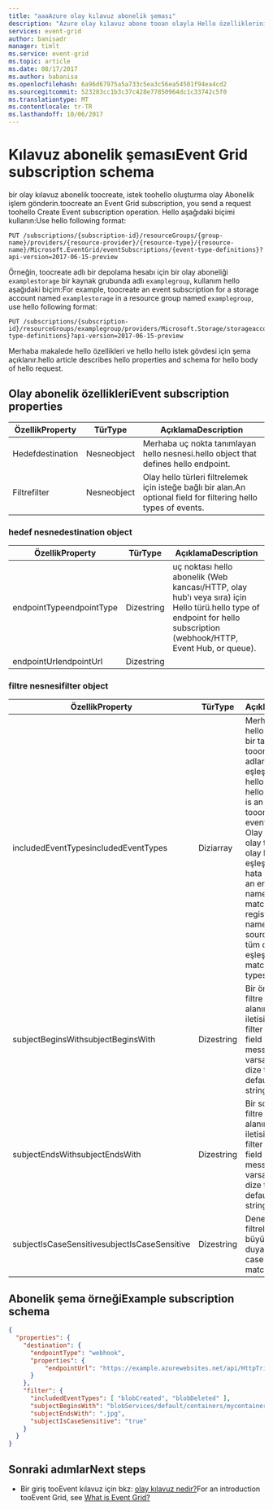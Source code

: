 ```yaml
---
title: "aaaAzure olay kılavuz abonelik şeması"
description: "Azure olay kılavuz abone tooan olayla Hello özelliklerini açıklar."
services: event-grid
author: banisadr
manager: timlt
ms.service: event-grid
ms.topic: article
ms.date: 08/17/2017
ms.author: babanisa
ms.openlocfilehash: 6a96d67975a5a733c5ea3c56ea54501f94ea4cd2
ms.sourcegitcommit: 523283cc1b3c37c428e77850964dc1c33742c5f0
ms.translationtype: MT
ms.contentlocale: tr-TR
ms.lasthandoff: 10/06/2017
---
```

# <a name="event-grid-subscription-schema"></a><span data-ttu-id="0dfc3-103">Kılavuz abonelik şeması</span><span class="sxs-lookup"><span data-stu-id="0dfc3-103">Event Grid subscription schema</span></span>

<span data-ttu-id="0dfc3-104">bir olay kılavuz abonelik toocreate, istek toohello oluşturma olay Abonelik işlem gönderin.</span><span class="sxs-lookup"><span data-stu-id="0dfc3-104">toocreate an Event Grid subscription, you send a request toohello Create Event subscription operation.</span></span> <span data-ttu-id="0dfc3-105">Hello aşağıdaki biçimi kullanın:</span><span class="sxs-lookup"><span data-stu-id="0dfc3-105">Use hello following format:</span></span>

```
PUT /subscriptions/{subscription-id}/resourceGroups/{group-name}/providers/{resource-provider}/{resource-type}/{resource-name}/Microsoft.EventGrid/eventSubscriptions/{event-type-definitions}?api-version=2017-06-15-preview
``` 

<span data-ttu-id="0dfc3-106">Örneğin, toocreate adlı bir depolama hesabı için bir olay aboneliği `examplestorage` bir kaynak grubunda adlı `examplegroup`, kullanım hello aşağıdaki biçim:</span><span class="sxs-lookup"><span data-stu-id="0dfc3-106">For example, toocreate an event subscription for a storage account named `examplestorage` in a resource group named `examplegroup`, use hello following format:</span></span>

```
PUT /subscriptions/{subscription-id}/resourceGroups/examplegroup/providers/Microsoft.Storage/storageaccounts/examplestorage/Microsoft.EventGrid/eventSubscriptions/{event-type-definitions}?api-version=2017-06-15-preview
``` 

<span data-ttu-id="0dfc3-107">Merhaba makalede hello özellikleri ve hello hello istek gövdesi için şema açıklanır.</span><span class="sxs-lookup"><span data-stu-id="0dfc3-107">hello article describes hello properties and schema for hello body of hello request.</span></span>
 
## <a name="event-subscription-properties"></a><span data-ttu-id="0dfc3-108">Olay abonelik özellikleri</span><span class="sxs-lookup"><span data-stu-id="0dfc3-108">Event subscription properties</span></span>

| <span data-ttu-id="0dfc3-109">Özellik</span><span class="sxs-lookup"><span data-stu-id="0dfc3-109">Property</span></span> | <span data-ttu-id="0dfc3-110">Tür</span><span class="sxs-lookup"><span data-stu-id="0dfc3-110">Type</span></span> | <span data-ttu-id="0dfc3-111">Açıklama</span><span class="sxs-lookup"><span data-stu-id="0dfc3-111">Description</span></span> |
| -------- | ---- | ----------- |
| <span data-ttu-id="0dfc3-112">Hedef</span><span class="sxs-lookup"><span data-stu-id="0dfc3-112">destination</span></span> | <span data-ttu-id="0dfc3-113">Nesne</span><span class="sxs-lookup"><span data-stu-id="0dfc3-113">object</span></span> | <span data-ttu-id="0dfc3-114">Merhaba uç nokta tanımlayan hello nesnesi.</span><span class="sxs-lookup"><span data-stu-id="0dfc3-114">hello object that defines hello endpoint.</span></span> |
| <span data-ttu-id="0dfc3-115">Filtre</span><span class="sxs-lookup"><span data-stu-id="0dfc3-115">filter</span></span> | <span data-ttu-id="0dfc3-116">Nesne</span><span class="sxs-lookup"><span data-stu-id="0dfc3-116">object</span></span> | <span data-ttu-id="0dfc3-117">Olay hello türleri filtrelemek için isteğe bağlı bir alan.</span><span class="sxs-lookup"><span data-stu-id="0dfc3-117">An optional field for filtering hello types of events.</span></span> |

### <a name="destination-object"></a><span data-ttu-id="0dfc3-118">hedef nesne</span><span class="sxs-lookup"><span data-stu-id="0dfc3-118">destination object</span></span>

| <span data-ttu-id="0dfc3-119">Özellik</span><span class="sxs-lookup"><span data-stu-id="0dfc3-119">Property</span></span> | <span data-ttu-id="0dfc3-120">Tür</span><span class="sxs-lookup"><span data-stu-id="0dfc3-120">Type</span></span> | <span data-ttu-id="0dfc3-121">Açıklama</span><span class="sxs-lookup"><span data-stu-id="0dfc3-121">Description</span></span> |
| -------- | ---- | ----------- |
| <span data-ttu-id="0dfc3-122">endpointType</span><span class="sxs-lookup"><span data-stu-id="0dfc3-122">endpointType</span></span> | <span data-ttu-id="0dfc3-123">Dize</span><span class="sxs-lookup"><span data-stu-id="0dfc3-123">string</span></span> | <span data-ttu-id="0dfc3-124">uç noktası hello abonelik (Web kancası/HTTP, olay hub'ı veya sıra) için Hello türü.</span><span class="sxs-lookup"><span data-stu-id="0dfc3-124">hello type of endpoint for hello subscription (webhook/HTTP, Event Hub, or queue).</span></span> | 
| <span data-ttu-id="0dfc3-125">endpointUrl</span><span class="sxs-lookup"><span data-stu-id="0dfc3-125">endpointUrl</span></span> | <span data-ttu-id="0dfc3-126">Dize</span><span class="sxs-lookup"><span data-stu-id="0dfc3-126">string</span></span> |  | 

### <a name="filter-object"></a><span data-ttu-id="0dfc3-127">filtre nesnesi</span><span class="sxs-lookup"><span data-stu-id="0dfc3-127">filter object</span></span>

| <span data-ttu-id="0dfc3-128">Özellik</span><span class="sxs-lookup"><span data-stu-id="0dfc3-128">Property</span></span> | <span data-ttu-id="0dfc3-129">Tür</span><span class="sxs-lookup"><span data-stu-id="0dfc3-129">Type</span></span> | <span data-ttu-id="0dfc3-130">Açıklama</span><span class="sxs-lookup"><span data-stu-id="0dfc3-130">Description</span></span> |
| -------- | ---- | ----------- |
| <span data-ttu-id="0dfc3-131">includedEventTypes</span><span class="sxs-lookup"><span data-stu-id="0dfc3-131">includedEventTypes</span></span> | <span data-ttu-id="0dfc3-132">Dizi</span><span class="sxs-lookup"><span data-stu-id="0dfc3-132">array</span></span> | <span data-ttu-id="0dfc3-133">Merhaba olay türü hello Olay iletisinde bir tam eşleşme tooone bu olay türü adlarının olduğunda eşleşir.</span><span class="sxs-lookup"><span data-stu-id="0dfc3-133">Match when hello event type in hello event message is an exact match tooone of these event type names.</span></span> <span data-ttu-id="0dfc3-134">Olay adı kayıtlı hello olay türü adları hello olay kaynağı için eşleşmediğinde bir hata oluşturur.</span><span class="sxs-lookup"><span data-stu-id="0dfc3-134">Raises an error when event name does not match hello registered event type names for hello event source.</span></span> <span data-ttu-id="0dfc3-135">Varsayılan, tüm olay türleri ile eşleşir.</span><span class="sxs-lookup"><span data-stu-id="0dfc3-135">Default matches all event types.</span></span> |
| <span data-ttu-id="0dfc3-136">subjectBeginsWith</span><span class="sxs-lookup"><span data-stu-id="0dfc3-136">subjectBeginsWith</span></span> | <span data-ttu-id="0dfc3-137">Dize</span><span class="sxs-lookup"><span data-stu-id="0dfc3-137">string</span></span> | <span data-ttu-id="0dfc3-138">Bir önek eşleştirme filtre toohello konu alanında hello olay iletisi.</span><span class="sxs-lookup"><span data-stu-id="0dfc3-138">A prefix-match filter toohello subject field in hello event message.</span></span> <span data-ttu-id="0dfc3-139">Merhaba varsayılan ya da boş dize tüm eşleşir.</span><span class="sxs-lookup"><span data-stu-id="0dfc3-139">hello default or empty string matches all.</span></span> | 
| <span data-ttu-id="0dfc3-140">subjectEndsWith</span><span class="sxs-lookup"><span data-stu-id="0dfc3-140">subjectEndsWith</span></span> | <span data-ttu-id="0dfc3-141">Dize</span><span class="sxs-lookup"><span data-stu-id="0dfc3-141">string</span></span> | <span data-ttu-id="0dfc3-142">Bir sonek-match filtre toohello konu alanında hello olay iletisi.</span><span class="sxs-lookup"><span data-stu-id="0dfc3-142">A suffix-match filter toohello subject field in hello event message.</span></span> <span data-ttu-id="0dfc3-143">Merhaba varsayılan ya da boş dize tüm eşleşir.</span><span class="sxs-lookup"><span data-stu-id="0dfc3-143">hello default or empty string matches all.</span></span> |
| <span data-ttu-id="0dfc3-144">subjectIsCaseSensitive</span><span class="sxs-lookup"><span data-stu-id="0dfc3-144">subjectIsCaseSensitive</span></span> | <span data-ttu-id="0dfc3-145">Dize</span><span class="sxs-lookup"><span data-stu-id="0dfc3-145">string</span></span> | <span data-ttu-id="0dfc3-146">Denetimler için filtreleri ile eşleşen büyük küçük harfe duyarlı.</span><span class="sxs-lookup"><span data-stu-id="0dfc3-146">Controls case-sensitive matching for filters.</span></span> |


## <a name="example-subscription-schema"></a><span data-ttu-id="0dfc3-147">Abonelik şema örneği</span><span class="sxs-lookup"><span data-stu-id="0dfc3-147">Example subscription schema</span></span>

```json
{
  "properties": {
    "destination": {
      "endpointType": "webhook",
      "properties": {
          "endpointUrl": "https://example.azurewebsites.net/api/HttpTriggerCSharp1?code=VXbGWce53l48Mt8wuotr0GPmyJ/nDT4hgdFj9DpBiRt38qqnnm5OFg=="
      }
    },
    "filter": {
      "includedEventTypes": [ "blobCreated", "blobDeleted" ],
      "subjectBeginsWith": "blobServices/default/containers/mycontainer/log",
      "subjectEndsWith": ".jpg",
      "subjectIsCaseSensitive": "true"
    }
  }
}
```

## <a name="next-steps"></a><span data-ttu-id="0dfc3-148">Sonraki adımlar</span><span class="sxs-lookup"><span data-stu-id="0dfc3-148">Next steps</span></span>

* <span data-ttu-id="0dfc3-149">Bir giriş tooEvent kılavuz için bkz: [olay kılavuz nedir?](overview.md)</span><span class="sxs-lookup"><span data-stu-id="0dfc3-149">For an introduction tooEvent Grid, see [What is Event Grid?](overview.md)</span></span>
